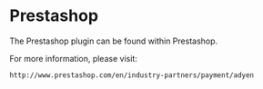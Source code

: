 Prestashop
==========

The Prestashop plugin can be found within Prestashop. 

For more information, please visit:
	
	http://www.prestashop.com/en/industry-partners/payment/adyen

